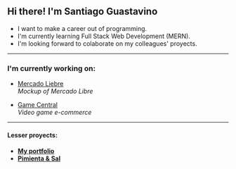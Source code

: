 <h2>Hi there! I'm Santiago Guastavino</h2>

- I want to make a career out of programming.  
- I'm currently learning Full Stack Web Development (MERN).  
- I'm looking forward to colaborate on my colleagues' proyects.  

---

<h3>I'm currently working on:</h3>  

- [Mercado Liebre](https://github.com/santiagoGuastavino/mercadoLiebre)  
*Mockup of Mercado Libre*  

- [Game Central](https://github.com/matiasncocco/grupo_6_GameCentral)  
*Video game e-commerce*   

---

<h4>Lesser proyects:<h4>

- [My portfolio](https://github.com/santiagoGuastavino/my-portfolio)  
- [Pimienta & Sal](https://github.com/santiagoGuastavino/pimienta-y-sal)  